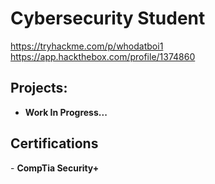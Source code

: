 <h1>Cybersecurity Student</a></h1>

https://tryhackme.com/p/whodatboi1 <br>
https://app.hackthebox.com/profile/1374860

<h2>Projects:</h2>

- <b>Work In Progress...</b>

<h2>Certifications</h2>
- <b>CompTia Security+</b>
